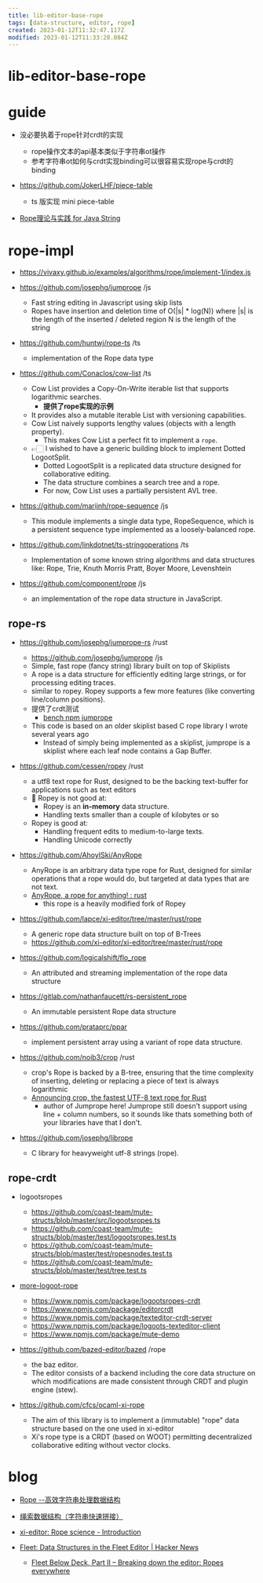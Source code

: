 ```yaml
---
title: lib-editor-base-rope
tags: [data-structure, editor, rope]
created: 2023-01-12T11:32:47.117Z
modified: 2023-01-12T11:33:28.084Z
---
```


# lib-editor-base-rope

# guide

- 没必要执着于rope针对crdt的实现
  - rope操作文本的api基本类似于字符串ot操作
  - 参考字符串ot如何与crdt实现binding可以很容易实现rope与crdt的binding

- https://github.com/JokerLHF/piece-table
  - ts 版实现 mini piece-table

- [Rope理论与实践 for Java String](https://web.archive.org/web/20160306020543/https://www.ibm.com/developerworks/cn/java/j-ropes/)
# rope-impl
- https://vivaxy.github.io/examples/algorithms/rope/implement-1/index.js

- https://github.com/josephg/jumprope /js
  - Fast string editing in Javascript using skip lists
  - Ropes have insertion and deletion time of O(|s| * log(N)) where |s| is the length of the inserted / deleted region N is the length of the string

- https://github.com/huntwj/rope-ts /ts
  - implementation of the Rope data type

- https://github.com/Conaclos/cow-list /ts
  - Cow List provides a Copy-On-Write iterable list that supports logarithmic searches.
    - **提供了rope实现的示例**
  - It provides also a mutable iterable List with versioning capabilities.
  - Cow List naively supports lengthy values (objects with a length property). 
    - This makes Cow List a perfect fit to implement a `rope`.
  - 👉🏻 I wished to have a generic building block to implement Dotted LogootSplit. 
    - Dotted LogootSplit is a replicated data structure designed for collaborative editing. 
    - The data structure combines a search tree and a rope.
    - For now, Cow List uses a partially persistent AVL tree.

- https://github.com/marijnh/rope-sequence /js
  - This module implements a single data type, RopeSequence, which is a persistent sequence type implemented as a loosely-balanced rope. 

- https://github.com/linkdotnet/ts-stringoperations /ts
  - Implementation of some known string algorithms and data structures like: Rope, Trie, Knuth Morris Pratt, Boyer Moore, Levenshtein

- https://github.com/component/rope /js
  - an implementation of the rope data structure in JavaScript.

## rope-rs

- https://github.com/josephg/jumprope-rs /rust
  - https://github.com/josephg/jumprope /js
  - Simple, fast rope (fancy string) library built on top of Skiplists
  - A rope is a data structure for efficiently editing large strings, or for processing editing traces.
  - similar to ropey. Ropey supports a few more features (like converting line/column positions).
  - 提供了crdt测试
    - [bench npm jumprope](https://gist.github.com/josephg/bcb2e74e52dc9c4651249fdffc48d1cf)
  - This code is based on an older skiplist based C rope library I wrote several years ago
    - Instead of simply being implemented as a skiplist, jumprope is a skiplist where each leaf node contains a Gap Buffer.

- https://github.com/cessen/ropey /rust
  - a utf8 text rope for Rust, designed to be the backing text-buffer for applications such as text editors
  - 🚨 Ropey is not good at:
    - Ropey is an **in-memory** data structure.
    - Handling texts smaller than a couple of kilobytes or so
  - Ropey is good at:
    - Handling frequent edits to medium-to-large texts. 
    - Handling Unicode correctly

- https://github.com/AhoyISki/AnyRope
  - AnyRope is an arbitrary data type rope for Rust, designed for similar operations that a rope would do, but targeted at data types that are not text.
  - [AnyRope, a rope for anything! : rust](https://www.reddit.com/r/rust/comments/11qkm4i/anyrope_a_rope_for_anything/)
    - this rope is a heavily modified fork of Ropey


- https://github.com/lapce/xi-editor/tree/master/rust/rope
  - A generic rope data structure built on top of B-Trees
  - https://github.com/xi-editor/xi-editor/tree/master/rust/rope

- https://github.com/logicalshift/flo_rope
  - An attributed and streaming implementation of the rope data structure

- https://gitlab.com/nathanfaucett/rs-persistent_rope
  - An immutable persistent Rope data structure

- https://github.com/prataprc/ppar
  - implement persistent array using a variant of rope data structure.

- https://github.com/noib3/crop /rust
  - crop's Rope is backed by a B-tree, ensuring that the time complexity of inserting, deleting or replacing a piece of text is always logarithmic
  - [Announcing crop, the fastest UTF-8 text rope for Rust](https://www.reddit.com/r/rust/comments/11cdi6b/announcing_crop_the_fastest_utf8_text_rope_for/)
    - author of Jumprope here! Jumprope still doesn't support using line + column numbers, so it sounds like thats something both of your libraries have that I don't.

- https://github.com/josephg/librope
  - C library for heavyweight utf-8 strings (rope).

## rope-crdt

- logootsropes
  - https://github.com/coast-team/mute-structs/blob/master/src/logootsropes.ts
  - https://github.com/coast-team/mute-structs/blob/master/test/logootsropes.test.ts
  - https://github.com/coast-team/mute-structs/blob/master/test/ropesnodes.test.ts
  - https://github.com/coast-team/mute-structs/blob/master/test/tree.test.ts
- [more-logoot-rope](https://www.npmjs.com/~matthieunicolas)
  - https://www.npmjs.com/package/logootsropes-crdt
  - https://www.npmjs.com/package/editorcrdt
  - https://www.npmjs.com/package/texteditor-crdt-server
  - https://www.npmjs.com/package/logoots-texteditor-client
  - https://www.npmjs.com/package/mute-demo

- https://github.com/bazed-editor/bazed /rope
  - the baz editor.
  - The editor consists of a backend including the core data structure on which modifications are made consistent through CRDT and plugin engine (stew).

- https://github.com/cfcs/ocaml-xi-rope
  - The aim of this library is to implement a (immutable) "rope" data structure based on the one used in xi-editor
  - Xi's rope type is a CRDT (based on WOOT) permitting decentralized collaborative editing without vector clocks.
# blog
- [Rope --高效字符串处理数据结构](https://blog.csdn.net/ai_xiangjuan/article/details/79246289)

- [绳索数据结构（字符串快速拼接）](https://blog.csdn.net/sinat_36246371/article/details/72719174)

- [xi-editor: Rope science - Introduction](https://xi-editor.io/docs/rope_science_00.html)

- [Fleet: Data Structures in the Fleet Editor | Hacker News](https://news.ycombinator.com/item?id=30415868)
  - [Fleet Below Deck, Part II – Breaking down the editor: Ropes everywhere](https://blog.jetbrains.com/fleet/2022/02/fleet-below-deck-part-ii-breaking-down-the-editor/)
